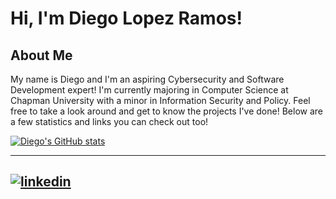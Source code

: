 # Hi, I'm Diego Lopez Ramos! 

## About Me

My name is Diego and I'm an aspiring Cybersecurity and Software Development expert! I'm currently majoring in Computer Science at Chapman University with a minor in Information Security and Policy.
Feel free to take a look around and get to know the projects I've done! Below are a few statistics and links you can check out too!

[![Diego's GitHub stats](https://github-readme-stats.vercel.app/api/top-langs?username=diegolr602&count_private=true&exclude_repo=diegolr602.github.io&include_all_commits=true&theme=radical&layout=compact)](https://github.com/diegolr602/github-readme-stats)

---
[![linkedin](https://cloud.githubusercontent.com/assets/17016297/18839848/0fc7e74e-83d2-11e6-8c6a-277fc9d6e067.png)][1]
---

[1]: https://www.linkedin.com/in/diego-lopez-ramos-5818921b7/
